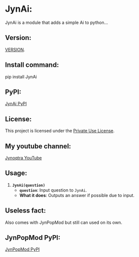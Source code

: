# JynAi:
JynAi is a module that adds a simple Ai to python...

## Version:
[VERSION](Ver.md).

## Install command:
pip install JynAi

## PyPI:
[JynAi PyPI](https://pypi.org/project/JynAi/)

## License:
This project is licensed under the [Private Use License](LICENSE.md).

## My youtube channel:
[Jynoqtra YouTube](https://www.youtube.com/@Jynoqtra)

## Usage:
1. **`JynAi(question)`**
   - **`question`**: Input question to `JynAi`.
   - **What it does**: Outputs an answer if possible due to input.
  
## Useless fact:
   Also comes with JynPopMod but still can used on its own.

## JynPopMod PyPI:
[JynPopMod PyPI](https://pypi.org/project/JynPopMod/)
